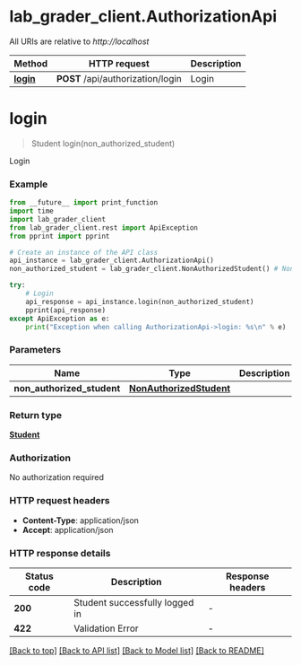 # lab_grader_client.AuthorizationApi

All URIs are relative to *http://localhost*

Method | HTTP request | Description
------------- | ------------- | -------------
[**login**](AuthorizationApi.md#login) | **POST** /api/authorization/login | Login


# **login**
> Student login(non_authorized_student)

Login

### Example

```python
from __future__ import print_function
import time
import lab_grader_client
from lab_grader_client.rest import ApiException
from pprint import pprint

# Create an instance of the API class
api_instance = lab_grader_client.AuthorizationApi()
non_authorized_student = lab_grader_client.NonAuthorizedStudent() # NonAuthorizedStudent | 

try:
    # Login
    api_response = api_instance.login(non_authorized_student)
    pprint(api_response)
except ApiException as e:
    print("Exception when calling AuthorizationApi->login: %s\n" % e)
```

### Parameters

Name | Type | Description  | Notes
------------- | ------------- | ------------- | -------------
 **non_authorized_student** | [**NonAuthorizedStudent**](NonAuthorizedStudent.md)|  | 

### Return type

[**Student**](Student.md)

### Authorization

No authorization required

### HTTP request headers

 - **Content-Type**: application/json
 - **Accept**: application/json

### HTTP response details
| Status code | Description | Response headers |
|-------------|-------------|------------------|
**200** | Student successfully logged in |  -  |
**422** | Validation Error |  -  |

[[Back to top]](#) [[Back to API list]](../README.md#documentation-for-api-endpoints) [[Back to Model list]](../README.md#documentation-for-models) [[Back to README]](../README.md)

